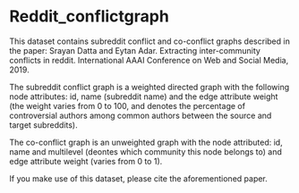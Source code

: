 # Reddit_conflictgraph
This dataset contains subreddit conflict and co-conflict graphs described in the paper:
Srayan Datta and Eytan Adar. Extracting inter-community conflicts in reddit. International AAAI Conference on Web and Social Media, 2019.

The subreddit conflict graph is a weighted directed graph with the following node attributes: id, name (subreddit name) and the edge attribute weight (the weight varies from 0 to 100, and denotes the percentage of controversial authors among common authors between the source and target subreddits).

The co-conflict graph is an unweighted graph with the node attributed: id, name and multilevel (deontes which community this node belongs to) and edge attribute weight (varies from 0 to 1).

If you make use of this dataset, please cite the aforementioned paper.
